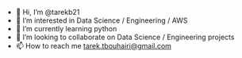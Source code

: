 - 👋 Hi, I’m @tarekb21
- 👀 I’m interested in Data Science / Engineering / AWS 
- 🌱 I’m currently learning python
- 💞️ I’m looking to collaborate on Data Science / Engineering projects
- 📫 How to reach me tarek.tbouhairi@gmail.com 

<!---
tarekb21/tarekb21 is a ✨ special ✨ repository because its `README.md` (this file) appears on your GitHub profile.
You can click the Preview link to take a look at your changes.
--->
